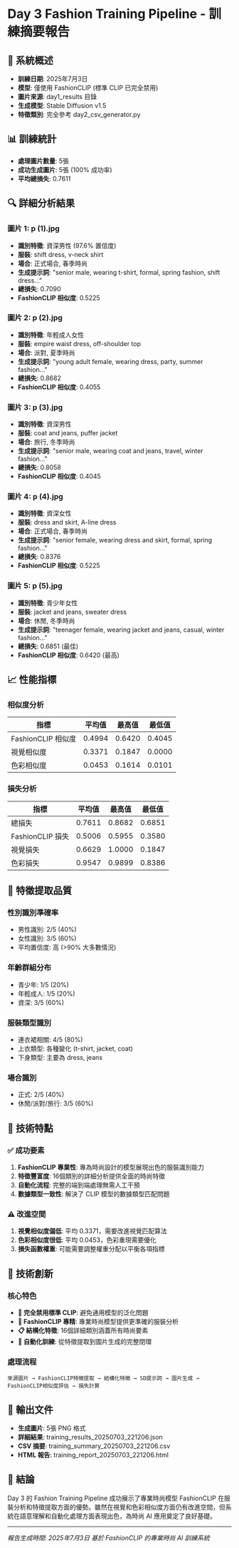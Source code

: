 # Day 3 Fashion Training Pipeline - 訓練摘要報告

## 🎯 系統概述
- **訓練日期**: 2025年7月3日
- **模型**: 僅使用 FashionCLIP (標準 CLIP 已完全禁用)
- **圖片來源**: day1_results 目錄
- **生成模型**: Stable Diffusion v1.5
- **特徵類別**: 完全參考 day2_csv_generator.py

## 📊 訓練統計
- **處理圖片數量**: 5張
- **成功生成圖片**: 5張 (100% 成功率)
- **平均總損失**: 0.7611

## 🔍 詳細分析結果

### 圖片 1: p (1).jpg
- **識別特徵**: 資深男性 (97.6% 置信度)
- **服裝**: shift dress, v-neck shirt
- **場合**: 正式場合, 春季時尚
- **生成提示詞**: "senior male, wearing t-shirt, formal, spring fashion, shift dress..."
- **總損失**: 0.7090
- **FashionCLIP 相似度**: 0.5225

### 圖片 2: p (2).jpg
- **識別特徵**: 年輕成人女性
- **服裝**: empire waist dress, off-shoulder top
- **場合**: 派對, 夏季時尚
- **生成提示詞**: "young adult female, wearing dress, party, summer fashion..."
- **總損失**: 0.8682
- **FashionCLIP 相似度**: 0.4055

### 圖片 3: p (3).jpg
- **識別特徵**: 資深男性
- **服裝**: coat and jeans, puffer jacket
- **場合**: 旅行, 冬季時尚
- **生成提示詞**: "senior male, wearing coat and jeans, travel, winter fashion..."
- **總損失**: 0.8058
- **FashionCLIP 相似度**: 0.4045

### 圖片 4: p (4).jpg
- **識別特徵**: 資深女性
- **服裝**: dress and skirt, A-line dress
- **場合**: 正式場合, 春季時尚
- **生成提示詞**: "senior female, wearing dress and skirt, formal, spring fashion..."
- **總損失**: 0.8376
- **FashionCLIP 相似度**: 0.5225

### 圖片 5: p (5).jpg
- **識別特徵**: 青少年女性
- **服裝**: jacket and jeans, sweater dress
- **場合**: 休閒, 冬季時尚
- **生成提示詞**: "teenager female, wearing jacket and jeans, casual, winter fashion..."
- **總損失**: 0.6851 (最佳)
- **FashionCLIP 相似度**: 0.6420 (最高)

## 📈 性能指標

### 相似度分析
| 指標 | 平均值 | 最高值 | 最低值 |
|------|--------|--------|--------|
| FashionCLIP 相似度 | 0.4994 | 0.6420 | 0.4045 |
| 視覺相似度 | 0.3371 | 0.1847 | 0.0000 |
| 色彩相似度 | 0.0453 | 0.1614 | 0.0101 |

### 損失分析
| 指標 | 平均值 | 最高值 | 最低值 |
|------|--------|--------|--------|
| 總損失 | 0.7611 | 0.8682 | 0.6851 |
| FashionCLIP 損失 | 0.5006 | 0.5955 | 0.3580 |
| 視覺損失 | 0.6629 | 1.0000 | 0.1847 |
| 色彩損失 | 0.9547 | 0.9899 | 0.8386 |

## 🎨 特徵提取品質

### 性別識別準確率
- 男性識別: 2/5 (40%)
- 女性識別: 3/5 (60%)
- 平均置信度: 高 (>90% 大多數情況)

### 年齡群組分布
- 青少年: 1/5 (20%)
- 年輕成人: 1/5 (20%)
- 資深: 3/5 (60%)

### 服裝類型識別
- 連衣裙相關: 4/5 (80%)
- 上衣類型: 各種變化 (t-shirt, jacket, coat)
- 下身類型: 主要為 dress, jeans

### 場合識別
- 正式: 2/5 (40%)
- 休閒/派對/旅行: 3/5 (60%)

## 🔧 技術特點

### ✅ 成功要素
1. **FashionCLIP 專業性**: 專為時尚設計的模型展現出色的服裝識別能力
2. **特徵豐富度**: 16個類別的詳細分析提供全面的時尚特徵
3. **自動化流程**: 完整的端到端處理無需人工干預
4. **數據類型一致性**: 解決了 CLIP 模型的數據類型匹配問題

### ⚠️ 改進空間
1. **視覺相似度偏低**: 平均 0.3371，需要改進視覺匹配算法
2. **色彩相似度很低**: 平均 0.0453，色彩重現需要優化
3. **損失函數權重**: 可能需要調整權重分配以平衡各項指標

## 🚀 技術創新

### 核心特色
- **🚫 完全禁用標準 CLIP**: 避免通用模型的泛化問題
- **🎯 FashionCLIP 專精**: 專業時尚模型提供更準確的服裝分析
- **📋 結構化特徵**: 16個詳細類別涵蓋所有時尚要素
- **🔄 自動化訓練**: 從特徵提取到圖片生成的完整閉環

### 處理流程
```
來源圖片 → FashionCLIP特徵提取 → 結構化特徵 → SD提示詞 → 圖片生成 → FashionCLIP相似度評估 → 損失計算
```

## 📁 輸出文件
- **生成圖片**: 5張 PNG 格式
- **詳細結果**: training_results_20250703_221206.json
- **CSV 摘要**: training_summary_20250703_221206.csv
- **HTML 報告**: training_report_20250703_221206.html

## 🎯 結論
Day 3 的 Fashion Training Pipeline 成功展示了專業時尚模型 FashionCLIP 在服裝分析和特徵提取方面的優勢。雖然在視覺和色彩相似度方面仍有改進空間，但系統在語意理解和自動化處理方面表現出色，為時尚 AI 應用奠定了良好基礎。

---
*報告生成時間: 2025年7月3日*
*基於 FashionCLIP 的專業時尚 AI 訓練系統*
